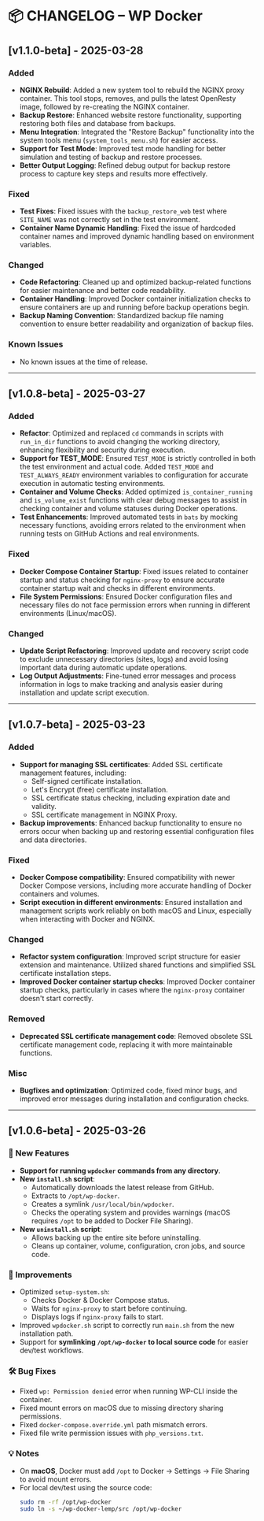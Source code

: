 # 📦 CHANGELOG – WP Docker

## [v1.1.0-beta] - 2025-03-28

### Added
- **NGINX Rebuild**: Added a new system tool to rebuild the NGINX proxy container. This tool stops, removes, and pulls the latest OpenResty image, followed by re-creating the NGINX container.
- **Backup Restore**: Enhanced website restore functionality, supporting restoring both files and database from backups.
- **Menu Integration**: Integrated the "Restore Backup" functionality into the system tools menu (`system_tools_menu.sh`) for easier access.
- **Support for Test Mode**: Improved test mode handling for better simulation and testing of backup and restore processes.
- **Better Output Logging**: Refined debug output for backup restore process to capture key steps and results more effectively.

### Fixed
- **Test Fixes**: Fixed issues with the `backup_restore_web` test where `SITE_NAME` was not correctly set in the test environment.
- **Container Name Dynamic Handling**: Fixed the issue of hardcoded container names and improved dynamic handling based on environment variables.
  
### Changed
- **Code Refactoring**: Cleaned up and optimized backup-related functions for easier maintenance and better code readability.
- **Container Handling**: Improved Docker container initialization checks to ensure containers are up and running before backup operations begin.
- **Backup Naming Convention**: Standardized backup file naming convention to ensure better readability and organization of backup files.

### Known Issues
- No known issues at the time of release.

---

## [v1.0.8-beta] - 2025-03-27

### Added
- **Refactor**: Optimized and replaced `cd` commands in scripts with `run_in_dir` functions to avoid changing the working directory, enhancing flexibility and security during execution.
- **Support for TEST_MODE**: Ensured `TEST_MODE` is strictly controlled in both the test environment and actual code. Added `TEST_MODE` and `TEST_ALWAYS_READY` environment variables to configuration for accurate execution in automatic testing environments.
- **Container and Volume Checks**: Added optimized `is_container_running` and `is_volume_exist` functions with clear debug messages to assist in checking container and volume statuses during Docker operations.
- **Test Enhancements**: Improved automated tests in `bats` by mocking necessary functions, avoiding errors related to the environment when running tests on GitHub Actions and real environments.
  
### Fixed
- **Docker Compose Container Startup**: Fixed issues related to container startup and status checking for `nginx-proxy` to ensure accurate container startup wait and checks in different environments.
- **File System Permissions**: Ensured Docker configuration files and necessary files do not face permission errors when running in different environments (Linux/macOS).

### Changed
- **Update Script Refactoring**: Improved update and recovery script code to exclude unnecessary directories (sites, logs) and avoid losing important data during automatic update operations.
- **Log Output Adjustments**: Fine-tuned error messages and process information in logs to make tracking and analysis easier during installation and update script execution.

---

## [v1.0.7-beta] - 2025-03-23

### Added
- **Support for managing SSL certificates**: Added SSL certificate management features, including:
  - Self-signed certificate installation.
  - Let's Encrypt (free) certificate installation.
  - SSL certificate status checking, including expiration date and validity.
  - SSL certificate management in NGINX Proxy.
- **Backup improvements**: Enhanced backup functionality to ensure no errors occur when backing up and restoring essential configuration files and data directories.

### Fixed
- **Docker Compose compatibility**: Ensured compatibility with newer Docker Compose versions, including more accurate handling of Docker containers and volumes.
- **Script execution in different environments**: Ensured installation and management scripts work reliably on both macOS and Linux, especially when interacting with Docker and NGINX.

### Changed
- **Refactor system configuration**: Improved script structure for easier extension and maintenance. Utilized shared functions and simplified SSL certificate installation steps.
- **Improved Docker container startup checks**: Improved Docker container startup checks, particularly in cases where the `nginx-proxy` container doesn't start correctly.

### Removed
- **Deprecated SSL certificate management code**: Removed obsolete SSL certificate management code, replacing it with more maintainable functions.

### Misc
- **Bugfixes and optimization**: Optimized code, fixed minor bugs, and improved error messages during installation and configuration checks.

---

## [v1.0.6-beta] - 2025-03-26

### 🚀 New Features
- **Support for running `wpdocker` commands from any directory**.
- **New `install.sh` script**:
  - Automatically downloads the latest release from GitHub.
  - Extracts to `/opt/wp-docker`.
  - Creates a symlink `/usr/local/bin/wpdocker`.
  - Checks the operating system and provides warnings (macOS requires `/opt` to be added to Docker File Sharing).
- **New `uninstall.sh` script**:
  - Allows backing up the entire site before uninstalling.
  - Cleans up container, volume, configuration, cron jobs, and source code.

### 🔧 Improvements
- Optimized `setup-system.sh`:
  - Checks Docker & Docker Compose status.
  - Waits for `nginx-proxy` to start before continuing.
  - Displays logs if `nginx-proxy` fails to start.
- Improved `wpdocker.sh` script to correctly run `main.sh` from the new installation path.
- Support for **symlinking `/opt/wp-docker` to local source code** for easier dev/test workflows.

### 🛠 Bug Fixes
- Fixed `wp: Permission denied` error when running WP-CLI inside the container.
- Fixed mount errors on macOS due to missing directory sharing permissions.
- Fixed `docker-compose.override.yml` path mismatch errors.
- Fixed file write permission issues with `php_versions.txt`.

### 💡 Notes
- On **macOS**, Docker must add `/opt` to Docker → Settings → File Sharing to avoid mount errors.
- For local dev/test using the source code:
  ```bash
  sudo rm -rf /opt/wp-docker
  sudo ln -s ~/wp-docker-lemp/src /opt/wp-docker
